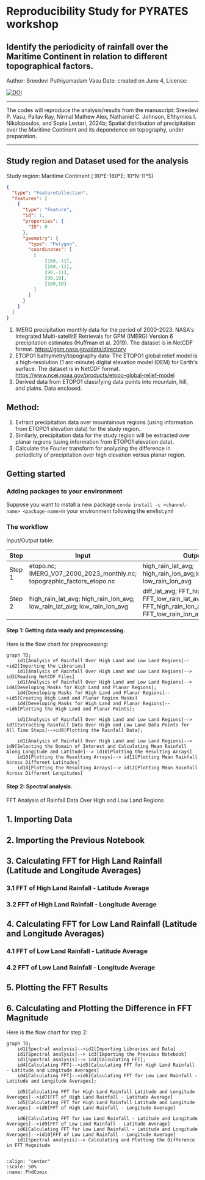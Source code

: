 # Reproducibility Study for PYRATES workshop

## Identify the periodicity of rainfall over the Maritime Continent in relation to different topographical factors.

 Author: Sreedevi Puthiyamadam Vasu
 Date: created on June 4, 
 License:
 
[![DOI](https://zenodo.org/badge/810518047.svg)](https://zenodo.org/doi/10.5281/zenodo.11508508)
______________________________________________________________

The codes will reproduce the analysis/results from the manuscript: Sreedevi P. Vasu, Pallav Ray, Nirmal Mathew Alex, Nathaniel C. Johnson, Efthymios I. Nikolopoulos, and Sopia Lestari, 2024b; Spatial distribution of precipitation over the Maritime Continent and its dependence on topography, under preparation.
______________________________________________________________

## Study region and Dataset used for the analysis
Study region: Maritime Continent ( 90°E-160°E; 10°N-11°S)
```geojson
{
  "type": "FeatureCollection",
  "features": [
    {
      "type": "Feature",
      "id": 1,
      "properties": {
        "ID": 0
      },
      "geometry": {
        "type": "Polygon",
        "coordinates": [
          [
              [160,-11],
              [160,-11],
              [90,-11],
              [90,10],
              [160,10]
          ]
        ]
      }
    }
  ]
}
```

1. IMERG precipitation monthly data for the period of 2000-2023.
   NASA's Integrated Multi-satellitE Retrievals for GPM (IMERG) Version 6 precipitation estimates (Huffman et al. 2019). The dataset is in NetCDF format.
   https://gpm.nasa.gov/data/directory
2. ETOPO1 bathymetry/topography data:
   The ETOPO1 global relief model is a high-resolution (1 arc-minute) digital elevation model (DEM) for Earth's surface. The dataset is in NetCDF format.
   https://www.ncei.noaa.gov/products/etopo-global-relief-model
3. Derived data from ETOPO1 classifying data points into mountain, hill, and plains.
   Data enclosed.


## Method: 
1. Extract precipitation data over mountainous regions (using information from ETOPO1 elevation data) for the study region.
2. Similarly, precipitation data for the study region will be extracted over planar regions (using information from ETOPO1 elevation data).
3. Calculate the Fourier transform for analyzing the difference in periodicity of precipitation over high elevation versus planar region.



## Getting started

### Adding packages to your environment

Suppose you want to install a new package `conda install -c <channel-name> <package-name>`in your environment following the envlist.yml

### The workflow

Input/Output table:

| Step | Input | Output | Code |
| --- | --- | --- | --- |
| Step 1 | etopo.nc; IMERG_V07_2000_2023_monthly.nc; topographic_factors_etopo.nc| high_rain_lat_avg; high_rain_lon_avg;low_rain_lat_avg; low_rain_lon_avg | L1_prepocessing_data.ipynb | 
| Step 2 | high_rain_lat_avg; high_rain_lon_avg; low_rain_lat_avg; low_rain_lon_avg| diff_lat_avg; FFT_high_rain_lat_avg; FFT_low_rain_lat_avg; diff_lon_avg; FFT_high_rain_lon_avg; FFT_low_rain_lon_avg| L2_spectral_analysis_visualization.ipynb | 


#### Step 1: Getting data ready and preprocessing.
Here is the flow chart for preprocessing:

```mermaid
graph TD;
    id1[Analysis of Rainfall Over High Land and Low Land Regions]-->id2[Importing the Libraries]
    id1[Analysis of Rainfall Over High Land and Low Land Regions]--> id3[Reading NetCDF Files]
    id1[Analysis of Rainfall Over High Land and Low Land Regions]--> id4[Developing Masks for High Land and Planar Regions]; 
    id4[Developing Masks for High Land and Planar Regions]-->id5[Creating High Land and Planar Region Masks]
    id4[Developing Masks for High Land and Planar Regions]-->id6[Plotting the High Land and Planar Points];
    
    id1[Analysis of Rainfall Over High Land and Low Land Regions]--> id7[Extracting Rainfall Data Over High and Low Land Data Points for All Time Steps]-->id8[Plotting the Rainfall Data];

    id1[Analysis of Rainfall Over High Land and Low Land Regions]--> id9[Selecting the Domain of Interest and Calculating Mean Rainfall Along Longitude and Latitude]--> id10[Plotting the Resulting Arrays]
    id10[Plotting the Resulting Arrays]--> id11[Plotting Mean Rainfall Across Different Latitudes]
    id10[Plotting the Resulting Arrays]--> id12[Plotting Mean Rainfall Across Different Longitudes]
```

#### Step 2: Spectral analysis.


FFT Analysis of Rainfall Data Over High and Low Land Regions
## 1. Importing Data
## 2. Importing the Previous Notebook
## 3. Calculating FFT for High Land Rainfall (Latitude and Longitude Averages)
### 3.1 FFT of High Land Rainfall - Latitude Average
### 3.2 FFT of High Land Rainfall - Longitude Average
## 4. Calculating FFT for Low Land Rainfall (Latitude and Longitude Averages)
### 4.1 FFT of Low Land Rainfall - Latitude Average
### 4.2 FFT of Low Land Rainfall - Longitude Average
## 5. Plotting the FFT Results
## 6. Calculating and Plotting the Difference in FFT Magnitude
Here is the flow chart for step 2:


```mermaid
graph TD;
    id1[Spectral analysis]-->id2[Importing Libraries and Data]
    id1[Spectral analysis]--> id3[Importing the Previous Notebook]
    id1[Spectral analysis]--> id4[Calculating FFT]; 
    id4[Calculating FFT]-->id5[Calculating FFT for High Land Rainfall - Latitude and Longitude Averages]
    id4[Calculating FFT]-->id6[Calculating FFT for Low Land Rainfall - Latitude and Longitude Averages];

    id5[Calculating FFT for High Land Rainfall Latitude and Longitude Averages]-->id7[FFT of High Land Rainfall - Latitude Average]
    id5[Calculating FFT for High Land Rainfall Latitude and Longitude Averages]-->id8[FFT of High Land Rainfall - Longitude Average]
    
    id6[Calculating FFT for Low Land Rainfall - Latitude and Longitude Averages]-->id9[FFT of Low Land Rainfall - Latitude Average]
    id6[Calculating FFT for Low Land Rainfall - Latitude and Longitude Averages]-->id10[FFT of Low Land Rainfall - Longitude Average]
    id1[Spectral analysis]--> Calculating and Plotting the Difference in FFT Magnitude
   
```


```{image} /assets/images/phdComic.jpg
:align: "center"
:scale: 50%
:name: PhdComic
```




